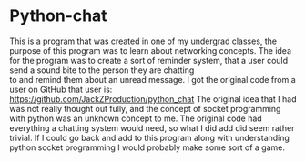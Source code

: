 # Python-chat
This is a program that was created in one of my undergrad classes, the purpose of this program was to learn about networking concepts.
 The idea for the program was to create a sort of reminder system, that a user could send a sound bite to the person they are chatting  
 to and remind them about an unread message. I got the original code from a user on GitHub that user is: 
 https://github.com/JackZProduction/python_chat 
 The original idea that I had was not really thought out fully, and the concept of socket programming with python was an unknown concept  to me. The original code had everything a chatting system would need, so what I did add did seem rather trivial. If I could go back and  add to this program along with understanding python socket programming I would probably make some sort of a game.
